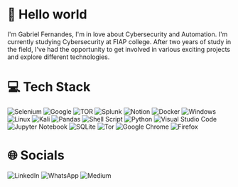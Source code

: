 # 👋 Hello world
I'm Gabriel Fernandes, I'm in love about Cybersecurity and Automation. I'm currently studying Cybersecurity at FIAP college.
After two years of study in the field, I've had the opportunity to get involved in various exciting projects and explore different technologies.

# 💻 Tech Stack

![Selenium](https://img.shields.io/badge/-selenium-%43B02A?style=for-the-badge&logo=selenium&logoColor=white) ![Google](https://img.shields.io/badge/google-4285F4?style=for-the-badge&logo=google&logoColor=white) ![TOR](https://img.shields.io/badge/tor-%237E4798.svg?style=for-the-badge&logo=tor-project&logoColor=white) 	![Splunk](https://img.shields.io/badge/splunk-%23000000.svg?style=for-the-badge&logo=splunk&logoColor=white) ![Notion](https://img.shields.io/badge/Notion-%23000000.svg?style=for-the-badge&logo=notion&logoColor=white) ![Docker](https://img.shields.io/badge/docker-%230db7ed.svg?style=for-the-badge&logo=docker&logoColor=white) ![Windows](https://img.shields.io/badge/Windows-0078D6?style=for-the-badge&logo=windows&logoColor=white) ![Linux](https://img.shields.io/badge/Linux-FCC624?style=for-the-badge&logo=linux&logoColor=black) ![Kali](https://img.shields.io/badge/Kali-268BEE?style=for-the-badge&logo=kalilinux&logoColor=white) ![Pandas](https://img.shields.io/badge/pandas-%23150458.svg?style=for-the-badge&logo=pandas&logoColor=white) ![Shell Script](https://img.shields.io/badge/shell_script-%23121011.svg?style=for-the-badge&logo=gnu-bash&logoColor=white) ![Python](https://img.shields.io/badge/python-3670A0?style=for-the-badge&logo=python&logoColor=ffdd54) ![Visual Studio Code](https://img.shields.io/badge/Visual%20Studio%20Code-0078d7.svg?style=for-the-badge&logo=visual-studio-code&logoColor=white) ![Jupyter Notebook](https://img.shields.io/badge/jupyter-%23FA0F00.svg?style=for-the-badge&logo=jupyter&logoColor=white) ![SQLite](https://img.shields.io/badge/sqlite-%2307405e.svg?style=for-the-badge&logo=sqlite&logoColor=white) ![Tor](https://img.shields.io/badge/Tor-7D4698?style=for-the-badge&logo=Tor-Browser&logoColor=white) ![Google Chrome](https://img.shields.io/badge/Google%20Chrome-4285F4?style=for-the-badge&logo=GoogleChrome&logoColor=white) 	![Firefox](https://img.shields.io/badge/Firefox-FF7139?style=for-the-badge&logo=Firefox-Browser&logoColor=white)

# 🌐 Socials

![LinkedIn](https://img.shields.io/badge/linkedin-%230077B5.svg?style=for-the-badge&logo=linkedin&logoColor=white) ![WhatsApp](https://img.shields.io/badge/WhatsApp-25D366?style=for-the-badge&logo=whatsapp&logoColor=white) ![Medium](https://img.shields.io/badge/Medium-12100E?style=for-the-badge&logo=medium&logoColor=white)
